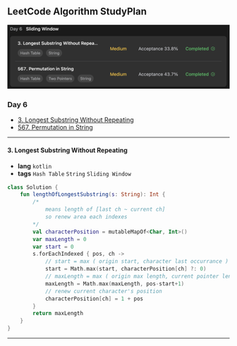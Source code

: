 ## LeetCode Algorithm StudyPlan

<img src="../../assets/leetcode_study_day6.png" alt="leetcode_study_day2" style="zoom:50%;" />

### Day 6

- [3. Longest Substring Without Repeating](https://leetcode.com/problems/longest-substring-without-repeating-characters/?envType=study-plan&id=algorithm-i)
- [567. Permutation in String](https://leetcode.com/problems/permutation-in-string/?envType=study-plan&id=algorithm-i)

---

#### 3. Longest Substring Without Repeating

- **lang**  `kotlin` 
- **tags**  `Hash Table`  `String` `Sliding Window`

```kotlin
class Solution {
    fun lengthOfLongestSubstring(s: String): Int {
        /*
            means length of [last ch ~ current ch]
            so renew area each indexes
        */
        val characterPosition = mutableMapOf<Char, Int>()
        var maxLength = 0
        var start = 0
        s.forEachIndexed { pos, ch ->
            // start = max ( origin start, character last occurrance )
            start = Math.max(start, characterPosition[ch] ?: 0)
            // maxLength = max ( origin max length, current pointer length )
            maxLength = Math.max(maxLength, pos-start+1)
            // renew current character's position
            characterPosition[ch] = 1 + pos
        }
        return maxLength
    }
}
```

---

